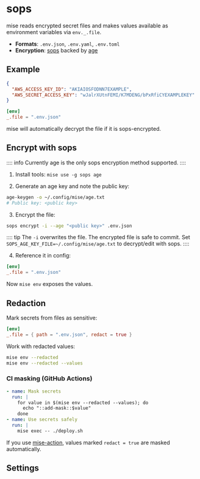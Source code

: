 # sops <Badge type="warning" text="experimental" />

mise reads encrypted secret files and makes values available as environment variables via `env._.file`.

- **Formats**: `.env.json`, `.env.yaml`, `.env.toml`
- **Encryption**: [sops](https://getsops.io) backed by [age](https://github.com/FiloSottile/age)

## Example

```json
{
  "AWS_ACCESS_KEY_ID": "AKIAIOSFODNN7EXAMPLE",
  "AWS_SECRET_ACCESS_KEY": "wJalrXUtnFEMI/K7MDENG/bPxRfiCYEXAMPLEKEY"
}
```

```toml [mise.toml]
[env]
_.file = ".env.json"
```

mise will automatically decrypt the file if it is sops-encrypted.

## Encrypt with sops

:::: info
Currently age is the only sops encryption method supported.
::::

1. Install tools: `mise use -g sops age`

2. Generate an age key and note the public key:

```sh
age-keygen -o ~/.config/mise/age.txt
# Public key: <public key>
```

3. Encrypt the file:

```sh
sops encrypt -i --age "<public key>" .env.json
```

:::: tip
The `-i` overwrites the file. The encrypted file is safe to commit. Set `SOPS_AGE_KEY_FILE=~/.config/mise/age.txt` to decrypt/edit with sops.
::::

4. Reference it in config:

```toml
[env]
_.file = ".env.json"
```

Now `mise env` exposes the values.

## Redaction

Mark secrets from files as sensitive:

```toml
[env]
_.file = { path = ".env.json", redact = true }
```

Work with redacted values:

```bash
mise env --redacted
mise env --redacted --values
```

### CI masking (GitHub Actions)

```yaml
- name: Mask secrets
  run: |
    for value in $(mise env --redacted --values); do
      echo "::add-mask::$value"
    done
- name: Use secrets safely
  run: |
    mise exec -- ./deploy.sh
```

If you use [mise-action](https://github.com/jdx/mise-action), values marked `redact = true` are masked automatically.

## Settings

<script setup>
import Settings from '/components/settings.vue';
</script>
<Settings child="sops" :level="2" />
